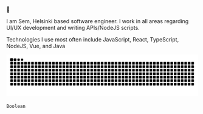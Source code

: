 👋

<!--
**semosem/semosem** is a ✨ _special_ ✨ repository because its `README.md` (this file) appears on your GitHub profile.

Here are some ideas to get you started:


- 💬 Ask me about ...
- 📫 How to reach me: ...
- 😄 Pronouns: ...

-->

I am Sem, Helsinki based software engineer. I work in all areas regarding UI/UX development and writing APIs/NodeJS scripts.

Technologies I use most often include JavaScript, React, TypeScript, NodeJS, Vue, and Java


![gameoflife](https://github.com/semosem/gitignore/blob/main/154796318-e529fdc7-2132-4ce7-8417-06b71cf02506.svg)

```
Boolean 
```
